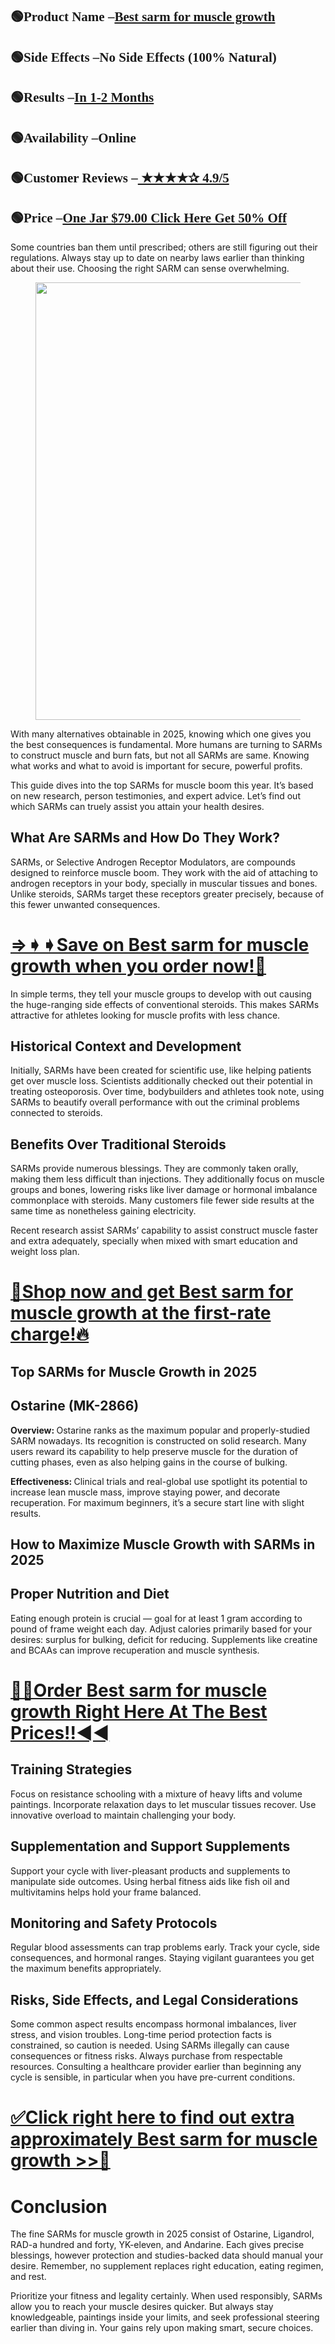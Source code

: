 <h2>🟢<span style="font-family: 'Linux Libertine G';"><strong>Product Name &ndash;</strong></span><a href="https://www.supramania.com/threads/best-sarms-we-tested-it-user-report-does-mens-testosterone-boosters-work-for-muscle-gain.305198/"><span style="font-family: 'Linux Libertine G';"><strong>Best sarm for muscle growth</strong></span></a></h2>
<h2 align="left">🟢<span style="font-family: 'Linux Libertine G';"><strong>Side Effects &ndash;No Side Effects (100% Natural)</strong></span></h2>
<h2 align="left">🟢<span style="font-family: 'Linux Libertine G';"><strong>Results &ndash;<a href="https://www.supramania.com/threads/best-sarms-we-tested-it-user-report-does-mens-testosterone-boosters-work-for-muscle-gain.305198/">In 1-2 Months</a></strong></span></h2>
<h2 align="left">🟢<span style="font-family: 'Linux Libertine G';"><strong>Availability &ndash;Online</strong></span></h2>
<h2 align="left">🟢<span style="font-family: 'Linux Libertine G';"><strong>Customer Reviews &ndash;<a href="https://www.supramania.com/threads/best-sarms-we-tested-it-user-report-does-mens-testosterone-boosters-work-for-muscle-gain.305198/">&nbsp;★★★★✰ 4.9/5</a></strong></span></h2>
<h2 align="left">🟢<span style="font-family: 'Linux Libertine G';"><strong>Price &ndash;<a href="https://healthidea.org/AllSramGlobe">One Jar $79.00 Click Here Get 50% Off</a></strong></span></h2>
<p id="7abc" class="pw-post-body-paragraph lc ld fr le b lf lg lh li lj lk ll lm ln lo lp lq lr ls lt lu lv lw lx ly lz fk bk" data-selectable-paragraph="">Some countries ban them until prescribed; others are still figuring out their regulations. Always stay up to date on nearby laws earlier than thinking about their use. Choosing the right SARM can sense overwhelming.</p>
<figure class="md me mf mg mh mi ma mb paragraph-image">
<div class="ma mb mc"><picture><source srcset="https://miro.medium.com/v2/resize:fit:640/format:webp/1*fpqLdSFe7Uz4oQT0J0EwBA.jpeg 640w, https://miro.medium.com/v2/resize:fit:720/format:webp/1*fpqLdSFe7Uz4oQT0J0EwBA.jpeg 720w, https://miro.medium.com/v2/resize:fit:750/format:webp/1*fpqLdSFe7Uz4oQT0J0EwBA.jpeg 750w, https://miro.medium.com/v2/resize:fit:786/format:webp/1*fpqLdSFe7Uz4oQT0J0EwBA.jpeg 786w, https://miro.medium.com/v2/resize:fit:828/format:webp/1*fpqLdSFe7Uz4oQT0J0EwBA.jpeg 828w, https://miro.medium.com/v2/resize:fit:1100/format:webp/1*fpqLdSFe7Uz4oQT0J0EwBA.jpeg 1100w, https://miro.medium.com/v2/resize:fit:1400/format:webp/1*fpqLdSFe7Uz4oQT0J0EwBA.jpeg 1400w" type="image/webp" sizes="(min-resolution: 4dppx) and (max-width: 700px) 50vw, (-webkit-min-device-pixel-ratio: 4) and (max-width: 700px) 50vw, (min-resolution: 3dppx) and (max-width: 700px) 67vw, (-webkit-min-device-pixel-ratio: 3) and (max-width: 700px) 65vw, (min-resolution: 2.5dppx) and (max-width: 700px) 80vw, (-webkit-min-device-pixel-ratio: 2.5) and (max-width: 700px) 80vw, (min-resolution: 2dppx) and (max-width: 700px) 100vw, (-webkit-min-device-pixel-ratio: 2) and (max-width: 700px) 100vw, 700px" /><source srcset="https://miro.medium.com/v2/resize:fit:640/1*fpqLdSFe7Uz4oQT0J0EwBA.jpeg 640w, https://miro.medium.com/v2/resize:fit:720/1*fpqLdSFe7Uz4oQT0J0EwBA.jpeg 720w, https://miro.medium.com/v2/resize:fit:750/1*fpqLdSFe7Uz4oQT0J0EwBA.jpeg 750w, https://miro.medium.com/v2/resize:fit:786/1*fpqLdSFe7Uz4oQT0J0EwBA.jpeg 786w, https://miro.medium.com/v2/resize:fit:828/1*fpqLdSFe7Uz4oQT0J0EwBA.jpeg 828w, https://miro.medium.com/v2/resize:fit:1100/1*fpqLdSFe7Uz4oQT0J0EwBA.jpeg 1100w, https://miro.medium.com/v2/resize:fit:1400/1*fpqLdSFe7Uz4oQT0J0EwBA.jpeg 1400w" sizes="(min-resolution: 4dppx) and (max-width: 700px) 50vw, (-webkit-min-device-pixel-ratio: 4) and (max-width: 700px) 50vw, (min-resolution: 3dppx) and (max-width: 700px) 67vw, (-webkit-min-device-pixel-ratio: 3) and (max-width: 700px) 65vw, (min-resolution: 2.5dppx) and (max-width: 700px) 80vw, (-webkit-min-device-pixel-ratio: 2.5) and (max-width: 700px) 80vw, (min-resolution: 2dppx) and (max-width: 700px) 100vw, (-webkit-min-device-pixel-ratio: 2) and (max-width: 700px) 100vw, 700px" data-testid="og" /><img class="bh kk mj c" src="https://miro.medium.com/v2/resize:fit:175/1*fpqLdSFe7Uz4oQT0J0EwBA.jpeg" alt="" width="700" height="700" /></picture></div>
</figure>
<p id="2a96" class="pw-post-body-paragraph lc ld fr le b lf lg lh li lj lk ll lm ln lo lp lq lr ls lt lu lv lw lx ly lz fk bk" data-selectable-paragraph="">With many alternatives obtainable in 2025, knowing which one gives you the best consequences is fundamental. More humans are turning to SARMs to construct muscle and burn fats, but not all SARMs are same. Knowing what works and what to avoid is important for secure, powerful profits.</p>
<p id="d12e" class="pw-post-body-paragraph lc ld fr le b lf lg lh li lj lk ll lm ln lo lp lq lr ls lt lu lv lw lx ly lz fk bk" data-selectable-paragraph="">This guide dives into the top SARMs for muscle boom this year. It&rsquo;s based on new research, person testimonies, and expert advice. Let&rsquo;s find out which SARMs can truely assist you attain your health desires.</p>
<h2 id="547d" class="mk ml fr bf mm mn mo mp mq mr ms mt mu ln mv mw mx lr my mz na lv nb nc nd ne bk" data-selectable-paragraph="">What Are SARMs and How Do They Work?</h2>
<p id="0d49" class="pw-post-body-paragraph lc ld fr le b lf nf lh li lj ng ll lm ln nh lp lq lr ni lt lu lv nj lx ly lz fk bk" data-selectable-paragraph="">SARMs, or Selective Androgen Receptor Modulators, are compounds designed to reinforce muscle boom. They work with the aid of attaching to androgen receptors in your body, specially in muscular tissues and bones. Unlike steroids, SARMs target these receptors greater precisely, because of this fewer unwanted consequences.</p>
<h1 id="1add" class="nk ml fr bf mm nl nm nn mq no np nq mu nr ns nt nu nv nw nx ny nz oa ob oc od bk" data-selectable-paragraph=""><a class="ag oe" href="https://www.supramania.com/threads/best-sarms-we-tested-it-user-report-does-mens-testosterone-boosters-work-for-muscle-gain.305198/" target="_blank" rel="noopener ugc nofollow">&rArr;➧➧Save on Best sarm for muscle growth when you order now!🤑</a></h1>
<p id="92bb" class="pw-post-body-paragraph lc ld fr le b lf nf lh li lj ng ll lm ln nh lp lq lr ni lt lu lv nj lx ly lz fk bk" data-selectable-paragraph="">In simple terms, they tell your muscle groups to develop with out causing the huge-ranging side effects of conventional steroids. This makes SARMs attractive for athletes looking for muscle profits with less chance.</p>
<h2 id="29da" class="mk ml fr bf mm mn mo mp mq mr ms mt mu ln mv mw mx lr my mz na lv nb nc nd ne bk" data-selectable-paragraph="">Historical Context and Development</h2>
<p id="a4aa" class="pw-post-body-paragraph lc ld fr le b lf nf lh li lj ng ll lm ln nh lp lq lr ni lt lu lv nj lx ly lz fk bk" data-selectable-paragraph="">Initially, SARMs have been created for scientific use, like helping patients get over muscle loss. Scientists additionally checked out their potential in treating osteoporosis. Over time, bodybuilders and athletes took note, using SARMs to beautify overall performance with out the criminal problems connected to steroids.</p>
<h2 id="9557" class="mk ml fr bf mm mn mo mp mq mr ms mt mu ln mv mw mx lr my mz na lv nb nc nd ne bk" data-selectable-paragraph="">Benefits Over Traditional Steroids</h2>
<p id="7676" class="pw-post-body-paragraph lc ld fr le b lf nf lh li lj ng ll lm ln nh lp lq lr ni lt lu lv nj lx ly lz fk bk" data-selectable-paragraph="">SARMs provide numerous blessings. They are commonly taken orally, making them less difficult than injections. They additionally focus on muscle groups and bones, lowering risks like liver damage or hormonal imbalance commonplace with steroids. Many customers file fewer side results at the same time as nonetheless gaining electricity.</p>
<p id="5ed3" class="pw-post-body-paragraph lc ld fr le b lf lg lh li lj lk ll lm ln lo lp lq lr ls lt lu lv lw lx ly lz fk bk" data-selectable-paragraph="">Recent research assist SARMs&rsquo; capability to assist construct muscle faster and extra adequately, specially when mixed with smart education and weight loss plan.</p>
<h1 id="b436" class="nk ml fr bf mm nl nm nn mq no np nq mu nr ns nt nu nv nw nx ny nz oa ob oc od bk" data-selectable-paragraph=""><a class="ag oe" href="https://www.supramania.com/threads/best-sarms-we-tested-it-user-report-does-mens-testosterone-boosters-work-for-muscle-gain.305198/" target="_blank" rel="noopener ugc nofollow">🚨Shop now and get Best sarm for muscle growth at the first-rate charge!🔥</a></h1>
<h2 id="156d" class="mk ml fr bf mm mn mo mp mq mr ms mt mu ln mv mw mx lr my mz na lv nb nc nd ne bk" data-selectable-paragraph="">Top SARMs for Muscle Growth in 2025</h2>
<h2 id="d599" class="mk ml fr bf mm mn mo mp mq mr ms mt mu ln mv mw mx lr my mz na lv nb nc nd ne bk" data-selectable-paragraph="">Ostarine (MK-2866)</h2>
<p id="900c" class="pw-post-body-paragraph lc ld fr le b lf nf lh li lj ng ll lm ln nh lp lq lr ni lt lu lv nj lx ly lz fk bk" data-selectable-paragraph=""><strong class="le fs">Overview:&nbsp;</strong>Ostarine ranks as the maximum popular and properly-studied SARM nowadays. Its recognition is constructed on solid research. Many users reward its capability to help preserve muscle for the duration of cutting phases, even as also helping gains in the course of bulking.</p>
<p id="4281" class="pw-post-body-paragraph lc ld fr le b lf lg lh li lj lk ll lm ln lo lp lq lr ls lt lu lv lw lx ly lz fk bk" data-selectable-paragraph=""><strong class="le fs">Effectiveness:&nbsp;</strong>Clinical trials and real-global use spotlight its potential to increase lean muscle mass, improve staying power, and decorate recuperation. For maximum beginners, it&rsquo;s a secure start line with slight results.</p>
<h2 id="c4da" class="mk ml fr bf mm mn mo mp mq mr ms mt mu ln mv mw mx lr my mz na lv nb nc nd ne bk" data-selectable-paragraph="">How to Maximize Muscle Growth with SARMs in 2025</h2>
<h2 id="32bd" class="mk ml fr bf mm mn mo mp mq mr ms mt mu ln mv mw mx lr my mz na lv nb nc nd ne bk" data-selectable-paragraph="">Proper Nutrition and Diet</h2>
<p id="cef5" class="pw-post-body-paragraph lc ld fr le b lf nf lh li lj ng ll lm ln nh lp lq lr ni lt lu lv nj lx ly lz fk bk" data-selectable-paragraph="">Eating enough protein is crucial &mdash; goal for at least 1 gram according to pound of frame weight each day. Adjust calories primarily based for your desires: surplus for bulking, deficit for reducing. Supplements like creatine and BCAAs can improve recuperation and muscle synthesis.</p>
<h1 id="3fc6" class="nk ml fr bf mm nl nm nn mq no np nq mu nr ns nt nu nv nw nx ny nz oa ob oc od bk" data-selectable-paragraph=""><a class="ag oe" href="https://www.supramania.com/threads/best-sarms-we-tested-it-user-report-does-mens-testosterone-boosters-work-for-muscle-gain.305198/" target="_blank" rel="noopener ugc nofollow">💟💟Order Best sarm for muscle growth Right Here At The Best Prices!!◄◄</a></h1>
<h2 id="c9a9" class="mk ml fr bf mm mn mo mp mq mr ms mt mu ln mv mw mx lr my mz na lv nb nc nd ne bk" data-selectable-paragraph="">Training Strategies</h2>
<p id="e546" class="pw-post-body-paragraph lc ld fr le b lf nf lh li lj ng ll lm ln nh lp lq lr ni lt lu lv nj lx ly lz fk bk" data-selectable-paragraph="">Focus on resistance schooling with a mixture of heavy lifts and volume paintings. Incorporate relaxation days to let muscular tissues recover. Use innovative overload to maintain challenging your body.</p>
<h2 id="76d4" class="mk ml fr bf mm mn mo mp mq mr ms mt mu ln mv mw mx lr my mz na lv nb nc nd ne bk" data-selectable-paragraph="">Supplementation and Support Supplements</h2>
<p id="dfd4" class="pw-post-body-paragraph lc ld fr le b lf nf lh li lj ng ll lm ln nh lp lq lr ni lt lu lv nj lx ly lz fk bk" data-selectable-paragraph="">Support your cycle with liver-pleasant products and supplements to manipulate side outcomes. Using herbal fitness aids like fish oil and multivitamins helps hold your frame balanced.</p>
<h2 id="605c" class="mk ml fr bf mm mn mo mp mq mr ms mt mu ln mv mw mx lr my mz na lv nb nc nd ne bk" data-selectable-paragraph="">Monitoring and Safety Protocols</h2>
<p id="167d" class="pw-post-body-paragraph lc ld fr le b lf nf lh li lj ng ll lm ln nh lp lq lr ni lt lu lv nj lx ly lz fk bk" data-selectable-paragraph="">Regular blood assessments can trap problems early. Track your cycle, side consequences, and hormonal ranges. Staying vigilant guarantees you get the maximum benefits appropriately.</p>
<h2 id="1cbb" class="mk ml fr bf mm mn mo mp mq mr ms mt mu ln mv mw mx lr my mz na lv nb nc nd ne bk" data-selectable-paragraph="">Risks, Side Effects, and Legal Considerations</h2>
<p id="30bd" class="pw-post-body-paragraph lc ld fr le b lf nf lh li lj ng ll lm ln nh lp lq lr ni lt lu lv nj lx ly lz fk bk" data-selectable-paragraph="">Some common aspect results encompass hormonal imbalances, liver stress, and vision troubles. Long-time period protection facts is constrained, so caution is needed. Using SARMs illegally can cause consequences or fitness risks. Always purchase from respectable resources. Consulting a healthcare provider earlier than beginning any cycle is sensible, in particular when you have pre-current conditions.</p>
<h1 id="7131" class="nk ml fr bf mm nl nm nn mq no np nq mu nr ns nt nu nv nw nx ny nz oa ob oc od bk" data-selectable-paragraph=""><a class="ag oe" href="https://www.supramania.com/threads/best-sarms-we-tested-it-user-report-does-mens-testosterone-boosters-work-for-muscle-gain.305198/" target="_blank" rel="noopener ugc nofollow">✅Click right here to find out extra approximately Best sarm for muscle growth &gt;&gt;🛒</a></h1>
<h1 id="ca4d" class="nk ml fr bf mm nl nm nn mq no np nq mu nr ns nt nu nv nw nx ny nz oa ob oc od bk" data-selectable-paragraph="">Conclusion</h1>
<p id="e9bb" class="pw-post-body-paragraph lc ld fr le b lf nf lh li lj ng ll lm ln nh lp lq lr ni lt lu lv nj lx ly lz fk bk" data-selectable-paragraph="">The fine SARMs for muscle growth in 2025 consist of Ostarine, Ligandrol, RAD-a hundred and forty, YK-eleven, and Andarine. Each gives precise blessings, however protection and studies-backed data should manual your desire. Remember, no supplement replaces right education, eating regimen, and rest.</p>
<p id="2bbf" class="pw-post-body-paragraph lc ld fr le b lf lg lh li lj lk ll lm ln lo lp lq lr ls lt lu lv lw lx ly lz fk bk" data-selectable-paragraph="">Prioritize your fitness and legality certainly. When used responsibly, SARMs allow you to reach your muscle desires quicker. But always stay knowledgeable, paintings inside your limits, and seek professional steering earlier than diving in. Your gains rely upon making smart, secure choices.</p>
